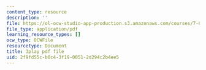 ```yaml
---
content_type: resource
description: ''
file: https://ol-ocw-studio-app-production.s3.amazonaws.com/courses/7-01sc-fundamentals-of-biology-fall-2011/2f9fd55cb0c43f1900512d294c2b4ee5_uDXH6Uu0ghc.pdf
file_type: application/pdf
learning_resource_types: []
ocw_type: OCWFile
resourcetype: Document
title: 3play pdf file
uid: 2f9fd55c-b0c4-3f19-0051-2d294c2b4ee5
---
```


